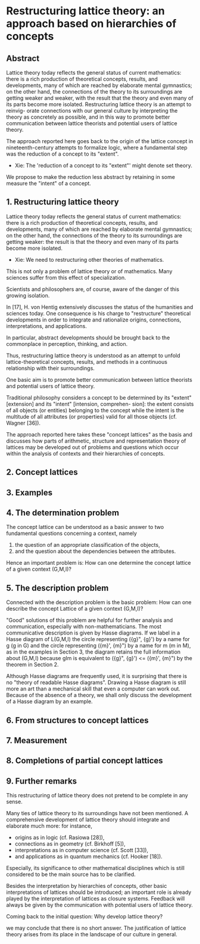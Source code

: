# Restructuring lattice theory: an approach based on hierarchies of concepts

## Abstract

Lattice theory today reflects the general status of current
mathematics: there is a rich production of theoretical concepts,
results, and developments, many of which are reached by elaborate
mental gymnastics; on the other hand, the connections of the
theory to its surroundings are getting weaker and weaker, with
the result that the theory and even many of its parts become more
isolated. Restructuring lattice theory is an attempt to reinvig-
orate connections with our general culture by interpreting the
theory as concretely as possible, and in this way to promote
better communication between lattice theorists and potential users
of lattice theory.

The approach reported here goes back to the origin of the
lattice concept in nineteenth-century attempts to formalize
logic, where a fundamental step was the reduction of a concept
to its "extent".

- Xie:
  The 'reduction of a concept to its "extent"' might denote set theory.

We propose to make the reduction less abstract
by retaining in some measure the "intent" of a concept.

## 1. Restructuring lattice theory

Lattice theory today reflects the general status of current
mathematics: there is a rich production of theoretical concepts,
results, and developments, many of which are reached by elaborate
mental gymnastics; on the other hand, the connections of the
theory to its surroundings are getting weaker: the result is
that the theory and even many of its parts become more isolated.

- Xie:
  We need to restructuring other theories of mathematics.

This is not only a problem of lattice theory or of mathematics.
Many sciences suffer from this effect of specialization.

Scientists and philosophers are, of course,
aware of the danger of this growing isolation.

In [17], H. von Hentig extensively discusses
the status of the humanities and sciences today.
One consequence is his charge to "restructure" theoretical developments
in order to integrate and rationalize origins, connections,
interpretations, and applications.

In particular, abstract developments should be brought back to
the commonplace in perception, thinking, and action.

Thus, restructuring lattice theory is understood as an attempt to
unfold lattice-theoretical concepts, results, and methods
in a continuous relationship with their surroundings.

One basic aim is to promote better communication between
lattice theorists and potential users of lattice theory.

Traditional philosophy considers a concept to be determined
by its "extent" [extension] and its "intent" [intension, comprehen-
sion]: the extent consists of all objects (or entities) belonging
to the concept while the intent is the multitude of all attributes
(or properties) valid for all those objects (cf. Wagner [36]).

The approach reported here takes these
"concept lattices" as the basis and discusses how parts of
arithmetic, structure and representation theory of lattices may
be developed out of problems and questions which occur within the
analysis of contexts and their hierarchies of concepts.

## 2. Concept lattices
## 3. Examples
## 4. The determination problem

The concept lattice can be understood as a basic answer to
two fundamental questions concerning a context, namely
1. the question of an appropriate classification of the objects,
2. and the question about the dependencies between the attributes.

Hence an important problem is:
How can one determine the concept lattice of a given context (G,M,I)?

## 5. The description problem

Connected with the description problem is the basic problem:
How can one describe the concept Lattice of a given context (G,M,I)?

"Good" solutions of this problem are helpful for further
analysis and communication, especially with non-mathematicians.
The most communicative description is given by Hasse diagrams.
If we label in a Hasse diagram of L(G,M,I) the circle representing
({g}", {g}') by a name for g (g in G) and the circle representing
({m}', {m}") by a name for m (m in M), as in the examples in Section 3,
the diagram retains the full information about (G,M,I) because
gIm is equivalent to ({g}", {g}') <= ({m}', {m}") by the theorem in Section 2.

Although Hasse diagrams are frequently used, it is surprising that
there is no "theory of readable Hasse diagrams".
Drawing a Hasse diagram is still more an art than a mechanical
skill that even a computer can work out. Because of the absence
of a theory, we shall only discuss the development of a Hasse
diagram by an example.

## 6. From structures to concept lattices
## 7. Measurement
## 8. Completions of partial concept lattices
## 9. Further remarks

This restructuring of lattice theory
does not pretend to be complete in any sense.

Many ties of lattice theory to its surroundings have not been mentioned.
A comprehensive development of lattice theory
should integrate and elaborate much more: for instance,
- origins as in logic (cf. Rasiowa [28]),
- connections as in geometry (cf. Birkhoff [5]),
- interpretations as in computer science (cf. Scott [33]),
- and applications as in quantum mechanics (cf. Hooker [18]).

Especially, its significance to other mathematical disciplines
which is still considered to be the main source has to be clarified.

Besides the interpretation by hierarchies of concepts,
other basic interpretations of lattices should be introduced;
an important role is already played by the interpretation of lattices as closure systems.
Feedback will always be given by the communication with potential users of lattice theory.

Coming back to the initial question:
Why develop lattice theory?

we may conclude that there is no short answer.
The justification of lattice theory
arises from its place in the landscape of our culture in general.
